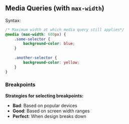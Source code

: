## Media Queries (with `max-width`)

Syntax:
```css
/* Maximum width at which media query still applies*/
@media (max-width: 600px) {
    .some-selector {
        background-color: blue;
    }
    
    .another-selector {
        background-color: yellow;
    }
}
```

### Breakpoints
**Strategies for selecting breakpoints:**
- **Bad**: Based on popular devices
- **Good**: Based on screen width ranges
- **Perfect**: When design breaks down